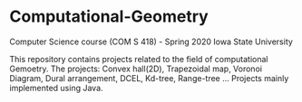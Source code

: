 # Computational-Geometry
Computer Science course (COM S 418) - Spring 2020 Iowa State University 

This repository contains projects related to the field of computational Gemoetry.
The projects: Convex hall(2D), Trapezoidal map, Voronoi Diagram, Dural arrangement, DCEL, Kd-tree, Range-tree ...
Projects mainly implemented using Java.
